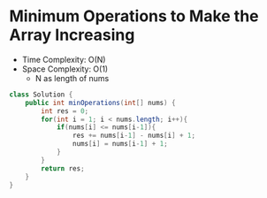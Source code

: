 # Minimum Operations to Make the Array Increasing

- Time Complexity: O(N)
- Space Complexity: O(1)
  - N as length of nums

```java
class Solution {
    public int minOperations(int[] nums) {
        int res = 0;
        for(int i = 1; i < nums.length; i++){
            if(nums[i] <= nums[i-1]){
                res += nums[i-1] - nums[i] + 1;
                nums[i] = nums[i-1] + 1;
            }
        }
        return res;
    }
}
```
